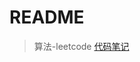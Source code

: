# README
> 算法-leetcode 
> [代码笔记](https://zmx2321.github.io/blog_code/algorithm/leet-code/algorithm-note/)